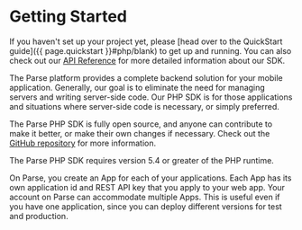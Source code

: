 # Getting Started

If you haven't set up your project yet, please [head over to the QuickStart guide]({{ page.quickstart }}#php/blank) to get up and running. You can also check out our [API Reference](http://parseplatform.github.io/parse-php-sdk/namespaces/Parse.html) for more detailed information about our SDK.

The Parse platform provides a complete backend solution for your mobile application. Generally, our goal is to eliminate the need for managing servers and writing server-side code. Our PHP SDK is for those applications and situations where server-side code is necessary, or simply preferred.

The Parse PHP SDK is fully open source, and anyone can contribute to make it better, or make their own changes if necessary.  Check out the [GitHub repository](https://github.com/ParsePlatform/parse-php-sdk) for more information.

The Parse PHP SDK requires version 5.4 or greater of the PHP runtime.

On Parse, you create an App for each of your applications. Each App has its own application id and REST API key that you apply to your web app. Your account on Parse can accommodate multiple Apps. This is useful even if you have one application, since you can deploy different versions for test and production.
